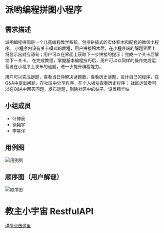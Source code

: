 # 派哟编程拼图小程序
## 需求描述
派哟编程拼图是一个儿童编程教学系统，包括拼插式的实体积木和配套的微信小程序。
小程序内设有关卡模式的教程，用户拼接积木后，在小程序端的解题界面上将显示出对应语句；用户可以在界面上获取下一步拼接的提示；完成一个关卡后解锁下一关卡。
在完成教程，掌握基本编程技巧后，用户可以以同样的操作完成运营者在小程序上发布的谜题，进一步提升编程能力。


用户可以完成谜题，查看当日待解决谜题数，查看历史谜题，设计自己的程序，在Q&A中提出问题，在社区中分享程序，在个人板块查看历史程序；
社区运营者可以在Q&A中回答问题，发布谜题，删除社区中的帖子，设置精华帖
## 小组成员
+ 叶博辰
+ 徐翔宇
+ 李昊洋
## 用例图
![用例图](https://github.com/G26-X/Paiyo/blob/main/UseCase.png)
## 顺序图（用户解谜）
![顺序图](https://github.com/G26-X/Paiyo/blob/main/Sequence.png)

# 教主小宇宙 RestfulAPI
[详情点击这里](https://github.com/G26-X/Paiyo/blob/main/ApocalBlogRestfulAPI.md)
